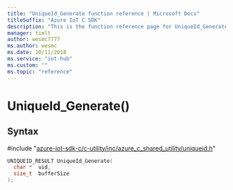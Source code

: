 ```yaml
---                             
title: "UniqueId_Generate function reference | Microsoft Docs" 
titleSuffix: "Azure IoT C SDK"            
description: "This is the function reference page for UniqueId_Generate() in the Azure IoT C SDK. This SDK is used with Azure IoT Hub and Azure IoT Hub Device Provisioning Service"            
manager: timlt                 
author: wesmc7777              
ms.author: wesmc               
ms.date: 10/11/2018                    
ms.service: "iot-hub"             
ms.custom: ""                
ms.topic: "reference"        
---                            
```


# UniqueId_Generate()

## Syntax

\#include "[azure-iot-sdk-c/c-utility/inc/azure_c_shared_utility/uniqueid.h](../uniqueid-h.md)"  
```C
UNIQUEID_RESULT UniqueId_Generate(
  char *  uid,
  size_t  bufferSize
);
```

